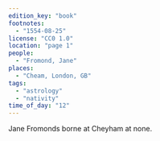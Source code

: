```yaml
---
edition_key: "book"
footnotes:
  - "1554-08-25"
license: "CC0 1.0"
location: "page 1"
people:
  - "Fromond, Jane"
places:
  - "Cheam, London, GB"
tags:
  - "astrology"
  - "nativity"
time_of_day: "12"
---
```

Jane Fromonds borne at Cheyham at none.
